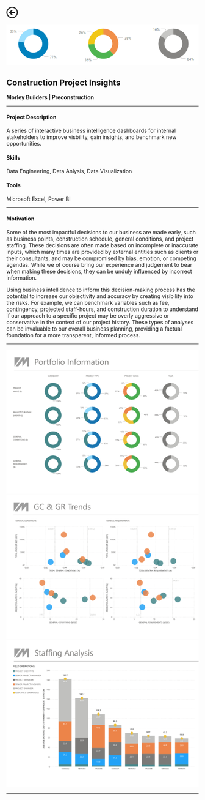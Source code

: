 [<img src="images/arrow_back.png?raw=true" width="30"/>](/data_science/index)

<img src="images/projects_2.PNG?raw=true"/>

## Construction Project Insights
**Morley Builders | Preconstruction**<br>

---

#### Project Description
A series of interactive business intelligence dashboards for internal stakeholders to improve visbility, gain insights, and benchmark new opportunities.

#### Skills 
Data Engineering, Data Anlysis, Data Visualization

#### Tools 
Microsoft Excel, Power BI

---
#### Motivation

Some of the most impactful decisions to our business are made early, such as business points, construction schedule, general conditions, and project staffing. These decisions are often made based on incomplete or inaccurate inputs, which many times are provided by external entities such as clients or their consultants, and may be compromised by bias, emotion, or competing agendas. While we of course bring our experience and judgement to bear when making these decisions, they can be unduly influenced by incorrect information.

Using business intellidence to inform this decision-making process has the potential to increase our objectivity and accuracy by creating visibility into the risks. For example, we can benchmark variables such as fee, contingency, projected staff-hours, and construction duration to understand if our approach to a specific project may be overly aggressive or conservative in the context of our project history. These types of analyses can be invaluable to our overall business planning, providing a factual foundation for a more transparent, informed process.

---

<img src="images/projects_1.png?raw=true"/>

<img src="images/projects_3.png?raw=true"/> 

<img src="images/projects_4.png?raw=true"/> 

---
